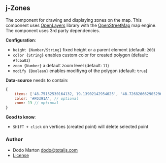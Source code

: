 ## j-Zones

The component for drawing and displaying zones on the map. This component uses [OpenLayers](https://openlayers.org/) library with the [OpenStreetMap](https://www.openstreetmap.org/) map engine. The component uses 3rd party dependencies.

__Configuration__:

- `height {Number/String}` fixed height or a parent element (default: `200`)
- `color {String}` enables custom color for created polygon (default: `#fcba03`)
- `zoom {Number}` a default zoom level (default: `11`)
- `modify {Boolean}` enables modifiyng of the polygon (default: `true`)

__Data-source__ needs to contain:

```js
{
    items: ['48.75152530164132, 19.13902142954625', '48.726826662905296, 19.123238694044034', ...] // polygon points
    color: '#FD391A', // optional
    zoom: 13 // optional
}
```

__Good to know__:

- `SHIFT + click` on vertices (created point) will delete selected point

### Author

- Dodo Marton <dodo@totaljs.com>
- [License](https://www.totaljs.com/license/)
